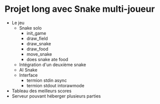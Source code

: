 # Projet long avec Snake multi-joueur
- Le jeu
	- Snake solo
		- init_game
		- draw_field
		- draw_snake
		- draw_food
		- move_snake
		- does snake ate food
	- Intégration d'un deuxième snake
	- AI Snake
	- Interface
		- termion stdin async
		- termion stdout intorawmode
- Tableau des meilleurs scores
- Serveur pouvant héberger plusieurs parties
